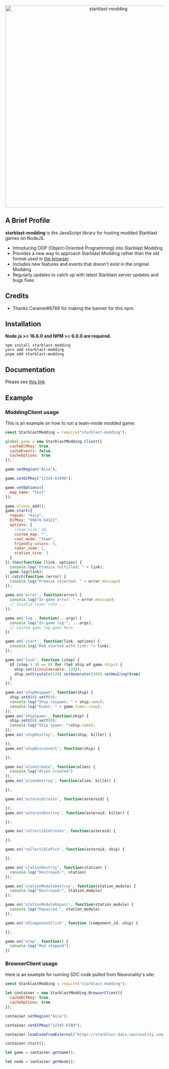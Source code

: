 <div align="center">
  <br />
  <p>
    <a href="https://bhpsngum.github.io/starblast/starblast-modding/"><img src="https://bhpsngum.github.io/starblast/starblast-modding/banner.png" width="640" alt="starblast-modding" /></a>
  </p>
</div>

## A Brief Profile
**starblast-modding** is the JavaScript library for hosting modded Starblast games on NodeJS.
* Introducing OOP (Object-Oriented Programming) into Starblast Modding
* Provides a new way to approach Starblast Modding rather than the old format used in [the browser](https://starblast.io/modding.html)
* Includes new features and events that doesn't exist in the original Modding
* Regularly updates to catch up with latest Starblast server updates and bugs fixes

## Credits
* Thanks Caramel#8789 for making the banner for this npm.

## Installation
**Node.js >= 16.6.0 and NPM >= 6.0.0 are required.**

```
npm install starblast-modding
yarn add starblast-modding
pnpm add starblast-modding
```

## Documentation
Please see [this link](https://bhpsngum.github.io/starblast/starblast-modding/)

## Example
### ModdingClient usage
This is an example on how to run a team-mode modded game:
```js
const StarblastModding = require("starblast-modding");

global.game = new StarblastModding.Client({
  cacheECPKey: true,
  cacheEvents: false,
  cacheOptions: true
});

game.setRegion("Asia");

game.setECPKey("12345-67890");

game.setOptions({
  map_name: "Test"
});

game.aliens.add();
game.start({
  region: "Asia",
  ECPKey: "09876-54321",
  options: {
    //map_size: 20,
    custom_map: "",
    root_mode: "team",
    friendly_colors: 5,
    radar_zoom: 1,
    station_size: 3
  }
}).then(function (link, options) {
  console.log("Promise fulfilled: " + link);
  game.log(link);
}).catch(function (error) {
  console.log("Promise rejected: " + error.message)
});

game.on('error', function(error) {
  console.log("In-game error: " + error.message);
  // Invalid laser rate....
});

game.on('log', function(...args) {
  console.log("In-game log:", ...args);
  // Custom game log goes here
})

game.on('start', function(link, options) {
  console.log("Mod started with link: "+ link);
});

game.on('tick', function (step) {
  if (step % 30 == 0) for (let ship of game.ships) {
    ship.set({invulnerable: 120});
    ship.setCrystals(120).setGenerator(300).setHealing(true)
  }
});

game.on('shipRespawn', function(ship) {
  ship.setX(0).setY(0);
  console.log("Ship respawn: " + ship.name);
  console.log("Event: " + game.timer.step);
});
game.on('shipSpawn', function(ship) {
  ship.setX(0).setY(0);
  console.log("Ship spawn: "+ship.name);
});
game.on('shipDestroy', function(ship, killer) {

});
game.on('shipDisconnect', function(ship) {

});

game.on('alienCreate', function(alien) {
  console.log("Alien created")
});
game.on('alienDestroy', function(alien, killer) {

});

game.on('asteroidCreate', function(asteroid) {

});
game.on('asteroidDestroy', function(asteroid, killer) {

});

game.on('collectibleCreate', function(asteroid) {

});

game.on('collectiblePick', function(asteroid, ship) {

});

game.on('stationDestroy', function(station) {
  console.log("Destroyed:", station)
});

game.on('stationModuleDestroy', function(station_module) {
  console.log("Destroyed:", station_module)
});

game.on('stationModuleRepair', function(station_module) {
  console.log("Repaired:", station_module)
});

game.on('UIComponentClick', function (component_id, ship) {

});

game.on('stop', function() {
  console.log("Mod stopped");
})
```
### BrowserClient usage
Here is an example for running SDC code pulled from Neuronality's site:
```js
const StarblastModding = require("starblast-modding");

let container = new StarblastModding.BrowserClient({
  cacheECPKey: true,
  cacheOptions: true
});

container.setRegion("Asia");

container.setECPKey("12345-6789");

container.loadCodeFromExternal("https://starblast.data.neuronality.com/mods/sdc.js");

container.start();

let game = container.getGame();

let node = container.getNode();
```
